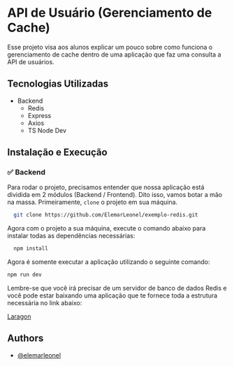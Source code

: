 # API de Usuário (Gerenciamento de Cache)

Esse projeto visa aos alunos explicar um pouco sobre como funciona o gerenciamento de cache dentro de uma aplicação que faz uma consulta a API de usuários.

## Tecnologias Utilizadas

- Backend
  - Redis
  - Express
  - Axios
  - TS Node Dev

## Instalação e Execução

### ✅ Backend

Para rodar o projeto, precisamos entender que nossa aplicação está dividida em 2 módulos (Backend / Frontend). Dito isso, vamos botar a mão na massa. Primeiramente, `clone` o projeto em sua máquina.

```bash
  git clone https://github.com/ElemarLeonel/exemplo-redis.git
```

Agora com o projeto a sua máquina, execute o comando abaixo para instalar todas as dependências necessárias:

```bash
  npm install
```

Agora é somente executar a aplicação utilizando o seguinte comando:

```bash
npm run dev
```

Lembre-se que você irá precisar de um servidor de banco de dados Redis e você pode estar baixando uma aplicação que te fornece toda a estrutura necessária no link abaixo:

[Laragon](https://laragon.org/download/)

## Authors

- [@elemarleonel](https://github.com/ElemarLeonel/)
